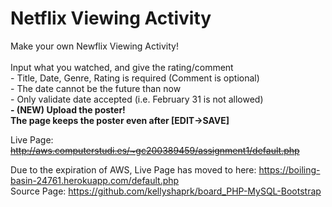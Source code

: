 <h1> Netflix Viewing Activity </h1>
<p> Make your own Newflix Viewing Activity!
<br><br>
Input what you watched, and give the rating/comment
<br>
- Title, Date, Genre, Rating is required (Comment is optional)
<br>
- The date cannot be the future than now
<br>
- Only validate date accepted (i.e. February 31 is not allowed)
<br>
<b> - (NEW) Upload the poster! 
<br>
The page keeps the poster even after [EDIT->SAVE]
</b>
<br>
<p>
Live Page: <del><a href="http://aws.computerstudi.es/~gc200389459/assignment1/default.php" target="_blank"> http://aws.computerstudi.es/~gc200389459/assignment1/default.php </a> </del>
<br>
<p>
Due to the expiration of AWS, Live Page has moved to here: <a href="https://boiling-basin-24761.herokuapp.com/default.php" target="_blank"> https://boiling-basin-24761.herokuapp.com/default.php </a> 
<br>  
Source Page: <a href="https://github.com/kellyshaprk/board_PHP-MySQL-Bootstrap" target="_blank"> https://github.com/kellyshaprk/board_PHP-MySQL-Bootstrap </a> 
</p>
